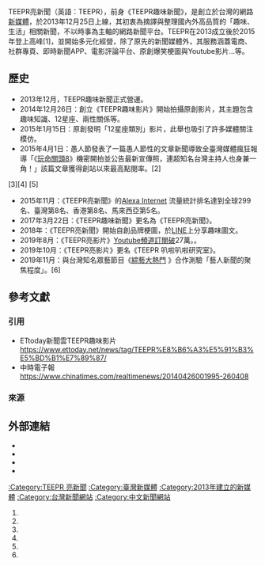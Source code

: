 TEEPR亮新聞（英語：TEEPR），前身《TEEPR趣味新聞》，是創立於台灣的網路[新媒體](../Page/新媒體.md "wikilink")，於2013年12月25日上線，其初衷為摘譯與整理國內外高品質的「趣味、生活」相關新聞，不以時事為主軸的網路新聞平台。TEEPR在2013成立後於2015年登上高峰\[1\]，並開始多元化經營，除了原先的新聞媒體外，其服務涵蓋電商、社群專頁、即時新聞APP、電影評論平台、原創爆笑梗圖與Youtube影片…等。

## 歷史

  - 2013年12月，TEEPR趣味新聞正式營運。
  - 2014年12月26日：創立《TEEPR趣味影片》開始拍攝原創影片，其主題包含趣味知識、12星座、兩性關係等。
  - 2015年1月15日：原創發明「12星座類別」影片，此舉也吸引了許多媒體關注模仿。
  - 2015年4月1日：愚人節發表了一篇愚人節性的文章新聞導致全臺灣媒體瘋狂報導「《[玩命關頭8](../Page/玩命關頭8.md "wikilink")》機密開拍並公告最新宣傳照，連超知名台灣主持人也身兼一角！」該篇文章獲得創站以來最高點閱率。\[2\] <ref>

</ref> \[3\]\[4\] \[5\]

  - 2015年11月：《TEEPR亮新聞》的[Alexa Internet](../Page/Alexa_Internet.md "wikilink") 流量統計排名達到全球299名、臺灣第8名、香港第8名、馬來西亞第5名。
  - 2017年3月22日：《TEEPR趣味新聞》更名為《TEEPR亮新聞》。
  - 2018年：《TEEPR亮新聞》開始自創品牌梗圖，於[LINE](../Page/LINE.md "wikilink")上分享趣味圖文。
  - 2019年8月：《TEEPR亮影片》[Youtube頻道訂閱破](https://zh.wikipedia.org/wiki/Youtube "wikilink")27萬。。
  - 2019年10月：《TEEPR亮影片》更名《TEEPR 叭啦叭啦研究室》。
  - 2019年11月：與台灣知名眾藝節目《[綜藝大熱門](../Page/綜藝大熱門.md "wikilink") 》合作測驗「藝人新聞的聚焦程度」。\[6\]



## 參考文獻

### 引用

  - ETtoday新聞雲TEEPR趣味影片 <https://www.ettoday.net/news/tag/TEEPR%E8%B6%A3%E5%91%B3%E5%BD%B1%E7%89%87/>
  - 中時電子報 <https://www.chinatimes.com/realtimenews/20140426001995-260408>

### 來源

## 外部連結

  -
  -
  -
  -
[:Category:TEEPR 亮新聞](https://zh.wikipedia.org/wiki/Category:TEEPR_亮新聞 "wikilink") [:Category:臺灣新媒體](https://zh.wikipedia.org/wiki/Category:臺灣新媒體 "wikilink") [:Category:2013年建立的新媒體](https://zh.wikipedia.org/wiki/Category:2013年建立的新媒體 "wikilink") [:Category:台灣新聞網站](https://zh.wikipedia.org/wiki/Category:台灣新聞網站 "wikilink") [:Category:中文新聞網站](https://zh.wikipedia.org/wiki/Category:中文新聞網站 "wikilink")

1.
2.
3.
4.
5.
6.